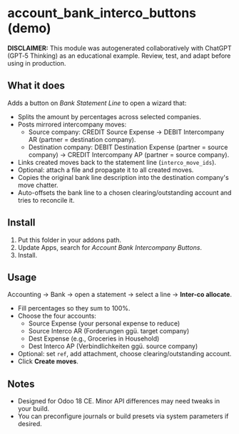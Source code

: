 # account_bank_interco_buttons (demo)

**DISCLAIMER:** This module was autogenerated collaboratively with ChatGPT (GPT‑5 Thinking) as an educational example. Review, test, and adapt before using in production.

## What it does
Adds a button on *Bank Statement Line* to open a wizard that:
- Splits the amount by percentages across selected companies.
- Posts mirrored intercompany moves:
  - Source company: CREDIT Source Expense → DEBIT Intercompany AR (partner = destination company).
  - Destination company: DEBIT Destination Expense (partner = source company) → CREDIT Intercompany AP (partner = source company).
- Links created moves back to the statement line (`interco_move_ids`).
- Optional: attach a file and propagate it to all created moves.
- Copies the original bank line description into the destination company's move chatter.
- Auto-offsets the bank line to a chosen clearing/outstanding account and tries to reconcile it.

## Install
1. Put this folder in your addons path.
2. Update Apps, search for *Account Bank Intercompany Buttons*.
3. Install.

## Usage
Accounting → Bank → open a statement → select a line → **Inter-co allocate**.
- Fill percentages so they sum to 100%.
- Choose the four accounts:
  - Source Expense (your personal expense to reduce)
  - Source Interco AR (Forderungen ggü. target company)
  - Dest Expense (e.g., Groceries in Household)
  - Dest Interco AP (Verbindlichkeiten ggü. source company)
- Optional: set `ref`, add attachment, choose clearing/outstanding account.
- Click **Create moves**.

## Notes
- Designed for Odoo 18 CE. Minor API differences may need tweaks in your build.
- You can preconfigure journals or build presets via system parameters if desired.
